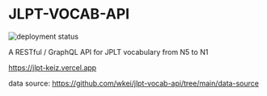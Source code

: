 # JLPT-VOCAB-API

![deployment status](https://img.shields.io/github/deployments/wkei/jlpt-vocab-api/Production)

A RESTful / GraphQL API for JPLT vocabulary from N5 to N1

https://jlpt-keiz.vercel.app

data source: https://github.com/wkei/jlpt-vocab-api/tree/main/data-source
